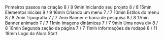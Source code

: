 Primeiros passos na criação
8 / 8
9min
Iniciando seu projeto
8 / 8
15min
Elementos iniciais
9 / 9
16min
Criando um menu
7 / 7
10min
Estilos do menu
8 / 8
7min
Tipografia
7 / 7
7min
Banner e barra de pesquisa
8 / 8
17min
Banner animado
7 / 7
11min
Imagens dinâmicas
7 / 7
9min
Uma nova div
8 / 8
16min
Segunda seção da página
7 / 7
11min
Informações de rodapé
8 / 11
18min
Logo da Alura Start
